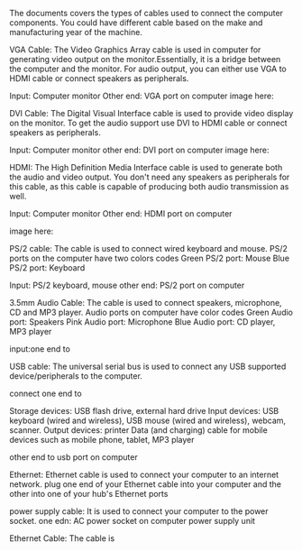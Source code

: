 The documents covers the types of cables used to connect the computer components. You could have different cable based on the make and manufacturing year of the machine.

VGA Cable: The Video Graphics Array cable is used in computer for generating video output on the monitor.Essentially, it is a bridge between the computer and the monitor. For audio output, you can either use VGA to HDMI cable or connect speakers as peripherals. 

 Input: Computer monitor
 Other end: VGA port on computer
 image here: 
 
 DVI Cable: The Digital Visual Interface cable is used to provide video display on the monitor. To get the audio support use DVI to HDMI cable or connect speakers as peripherals. 
 
 Input: Computer monitor
 other end: DVI port on computer
 image here: 
 
 HDMI: The High Definition Media Interface cable is used to generate both the audio and video output. You don't need any speakers as peripherals for this cable, as this cable is capable of producing both audio transmission as well.
 
 Input: Computer monitor
 Other end: HDMI port on computer
 
 image here:
 
 PS/2 cable: The cable is used to connect wired keyboard and mouse. PS/2 ports on the computer have two colors codes
 Green PS/2 port: Mouse
 Blue PS/2 port: Keyboard
 
 Input: PS/2 keyboard, mouse
 other end: PS/2 port on computer
 
 3.5mm Audio Cable: The cable is used to connect speakers, microphone, CD and MP3 player. Audio ports on computer have color codes
 Green Audio port: Speakers
 Pink Audio port: Microphone
 Blue Audio port: CD player, MP3 player
 
 input:one end to 
 
 USB cable: The universal serial bus is used to connect any USB supported device/peripherals to the computer. 
 
 connect one end to 
 
Storage devices: USB flash drive, external hard drive
Input devices: USB keyboard (wired and wireless), USB mouse (wired and wireless), webcam, scanner.
Output devices: printer
Data (and charging) cable for mobile devices such as mobile phone, tablet, MP3 player

other end to usb port on computer

Ethernet: Ethernet cable is used to connect your computer to an internet network.
 plug one end of your Ethernet cable into your computer and the other into one of your hub's Ethernet ports
 
 power supply cable: It is used to connect your computer to the power socket.
 one edn: AC power socket on computer
 power supply unit
 
 

 
 
 Ethernet Cable: The cable is 
 
 
